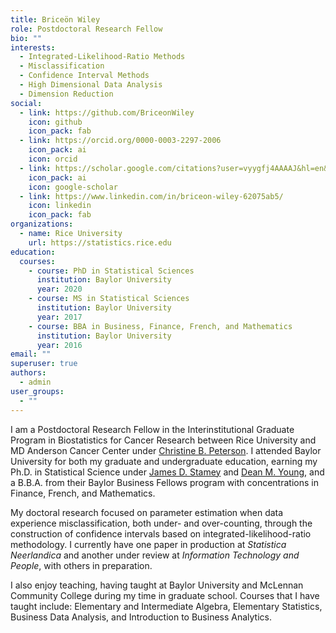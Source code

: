```yaml
---
title: Briceön Wiley
role: Postdoctoral Research Fellow
bio: ""
interests:
  - Integrated-Likelihood-Ratio Methods
  - Misclassification
  - Confidence Interval Methods
  - High Dimensional Data Analysis
  - Dimension Reduction
social:
  - link: https://github.com/BriceonWiley
    icon: github
    icon_pack: fab
  - link: https://orcid.org/0000-0003-2297-2006
    icon_pack: ai
    icon: orcid
  - link: https://scholar.google.com/citations?user=vyygfj4AAAAJ&hl=en&oi=ao
    icon_pack: ai
    icon: google-scholar
  - link: https://www.linkedin.com/in/briceon-wiley-62075ab5/
    icon: linkedin
    icon_pack: fab
organizations:
  - name: Rice University
    url: https://statistics.rice.edu
education:
  courses:
    - course: PhD in Statistical Sciences
      institution: Baylor University
      year: 2020
    - course: MS in Statistical Sciences
      institution: Baylor University
      year: 2017
    - course: BBA in Business, Finance, French, and Mathematics
      institution: Baylor University
      year: 2016
email: ""
superuser: true
authors:
  - admin
user_groups:
  - ""
---
```

I am a Postdoctoral Research Fellow in the Interinstitutional Graduate Program in Biostatistics for Cancer Research between Rice University and MD Anderson Cancer Center under [Christine B. Peterson](https://odin.mdacc.tmc.edu/~cbpeterson/). I attended Baylor University for both my graduate and undergraduate education, earning my Ph.D. in Statistical Science under [James D. Stamey](https://www.baylor.edu/statistics/index.php?id=941846) and [Dean M. Young](https://www.baylor.edu/statistics/index.php?id=941857), and a B.B.A. from their Baylor Business Fellows program with concentrations in Finance, French, and Mathematics.

My doctoral research focused on parameter estimation when data experience misclassification, both under- and over-counting, through the construction of confidence intervals based on integrated-likelihood-ratio methodology. I currently have one paper in production at *Statistica Neerlandica* and another under review at *Information Technology and People*, with others in preparation.

I also enjoy teaching, having taught at Baylor University and McLennan Community College during my time in graduate school. Courses that I have taught include: Elementary and Intermediate Algebra, Elementary Statistics, Business Data Analysis, and Introduction to Business Analytics.
